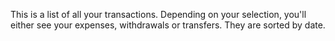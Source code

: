 This is a list of all your transactions. Depending on your selection, you'll either see your expenses, withdrawals or transfers. They are sorted by date.
